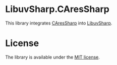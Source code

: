 LibuvSharp.CAresSharp
=====================

This library integrates [CAresSharp](https://github.com/txdv/CAresSharp) into [LibuvSharp](https://github.com/txdv/LibuvSharp).

License
=======

The library is available under the [MIT license](http://en.wikipedia.org/wiki/MIT_License).

